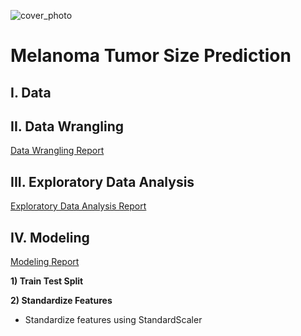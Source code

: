 ![cover_photo]()
# Melanoma Tumor Size Prediction

## I. Data

## II. Data Wrangling
[Data Wrangling Report](https://github.com/Michael-J-Son/Melanoma_Capstone/blob/main/data_wrangling/Melanoma_Data_Wrangling.ipynb)

## III. Exploratory Data Analysis
[Exploratory Data Analysis Report](https://github.com/Michael-J-Son/Melanoma_Capstone/blob/main/exploratory_data_analysis/Melanoma_EDA.ipynb)

## IV. Modeling
[Modeling Report]()

__1) Train Test Split__

__2) Standardize Features__
 * Standardize features using StandardScaler

